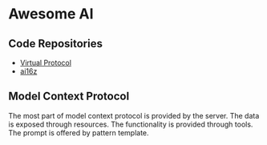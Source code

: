 # Awesome AI 

## Code Repositories

- [Virtual Protocol](https://github.com/orgs/Virtual-Protocol)
- [ai16z](https://github.com/elizaOS)

## Model Context Protocol

The most part of model context protocol is provided by the server. The data is exposed through resources. The functionality is provided through tools. The prompt is offered by pattern template. 
